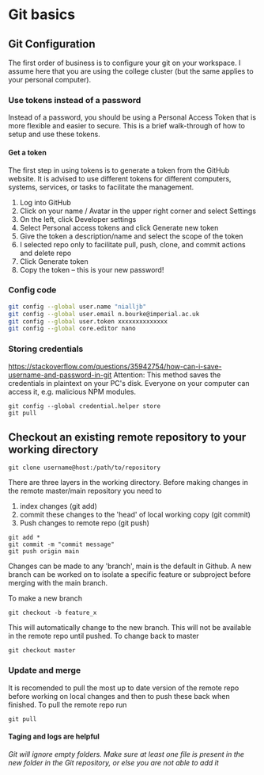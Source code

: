 # Git basics

## Git Configuration

The first order of business is to configure your git on your workspace.
I assume here that you are using the college cluster (but the same applies to your personal computer).

### Use tokens instead of a password

Instead of a password, you should be using a Personal Access Token that is more flexible and easier to secure. This is a brief walk-through of how to setup and use these tokens.

#### Get a token

The first step in using tokens is to generate a token from the GitHub website. It is advised to use different tokens for different computers, systems, services, or tasks to facilitate the management.

1. Log into GitHub
1. Click on your name / Avatar in the upper right corner and select Settings
1. On the left, click Developer settings
1. Select Personal access tokens and click Generate new token
1. Give the token a description/name and select the scope of the token
1. I selected repo only to facilitate pull, push, clone, and commit actions and delete repo
1. Click Generate token
1. Copy the token – this is your new password!

### Config code

```bash
git config --global user.name "nialljb"
git config --global user.email n.bourke@imperial.ac.uk
git config --global user.token xxxxxxxxxxxxxx
git config --global core.editor nano
```

### Storing credentials
https://stackoverflow.com/questions/35942754/how-can-i-save-username-and-password-in-git
Attention: This method saves the credentials in plaintext on your PC's disk. Everyone on your computer can access it, e.g. malicious NPM modules.
```
git config --global credential.helper store
git pull
```


## Checkout an existing remote repository to your working directory
```
git clone username@host:/path/to/repository
```

There are three layers in the working directory. Before making changes in the remote master/main repository you need to 
1. index changes (git add)
2. commit these changes to the 'head' of local working copy (git commit)
3. Push changes to remote repo (git push)

```
git add *
git commit -m "commit message"
git push origin main
```
Changes can be made to any 'branch', main is the default in Github. A new branch can be worked on to isolate a specific feature or subproject before merging with the main branch. 

To make a new branch
```
git checkout -b feature_x
```
This will automatically change to the new branch. This will not be available in the remote repo until pushed.
To change back to master 
```
git checkout master
```

### Update and merge
It is recomended to pull the most up to date version of the remote repo before working on local changes and then to push these back when finished. To pull the remote repo run

```
git pull
```

#### Taging and logs are helpful

*Git will ignore empty folders. Make sure at least one file is present in the new folder in the Git repository, or else you are not able to add it*
